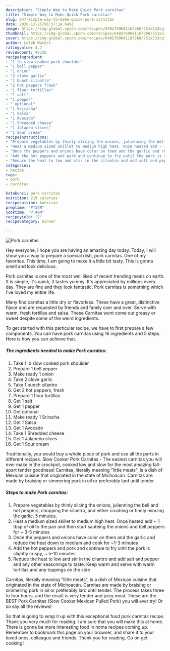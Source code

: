 ```yaml
---
description: "Simple Way to Make Quick Pork carnitas"
title: "Simple Way to Make Quick Pork carnitas"
slug: 647-simple-way-to-make-quick-pork-carnitas
date: 2020-12-25T06:57:24.649Z
image: https://img-global.cpcdn.com/recipes/6402769601167360/751x532cq70/pork-carnitas-recipe-main-photo.jpg
thumbnail: https://img-global.cpcdn.com/recipes/6402769601167360/751x532cq70/pork-carnitas-recipe-main-photo.jpg
cover: https://img-global.cpcdn.com/recipes/6402769601167360/751x532cq70/pork-carnitas-recipe-main-photo.jpg
author: Caleb Waters
ratingvalue: 4.7
reviewcount: 46326
recipeingredient:
- "1 lb slow cooked pork shoulder"
- "1 bell pepper"
- "1 onion"
- "2 clove garlic"
- "1 bunch cilantro"
- "2 hot peppers fresh"
- "1 flour tortillas"
- "1 salt"
- "1 pepper"
- " optional"
- "1 Sriracha"
- "1 Salsa"
- "1 Avocado"
- "1 Shredded cheese"
- "1 Jalapeo slices"
- "1 Sour cream"
recipeinstructions:
- "Prepare vegetables by thinly slicing the onions, julienning the bell and hot peppers, chopping the cilantro, and either crushing or finely mincing the garlic. 5 minutes."
- "Heat a medium sized skillet to medium high heat. Once heated add ~ 1 tbsp of oil to the pan and then start sautéing the onions and bell peppers for ~ 3-5 minutes"
- "Once the peppers and onions have color on them and the garlic and reduce the heat down to medium and cook for ~1-3 minutes"
- "Add the hot peppers and pork and continue to fry until the pork is slightly crispy, ~ 5-10 minutes"
- "Reduce the heat to low and stir in the cilantro and add salt and pepper and any other seasonings to taste. Keep warm and serve with warm tortillas and any toppings on the side"
categories:
- Recipe
tags:
- pork
- carnitas

katakunci: pork carnitas 
nutrition: 219 calories
recipecuisine: American
preptime: "PT34M"
cooktime: "PT40M"
recipeyield: "2"
recipecategory: Dinner

---
```



![Pork carnitas](https://img-global.cpcdn.com/recipes/6402769601167360/751x532cq70/pork-carnitas-recipe-main-photo.jpg)

Hey everyone, I hope you are having an amazing day today. Today, I will show you a way to prepare a special dish, pork carnitas. One of my favorites. This time, I am going to make it a little bit tasty. This is gonna smell and look delicious.

Pork carnitas is one of the most well liked of recent trending meals on earth. It is simple, it's quick, it tastes yummy. It's appreciated by millions every day. They are fine and they look fantastic. Pork carnitas is something which I've loved my entire life.

Many find carnitas a little dry or flavorless. These have a great, distinctive flavor and are requested by friends and family over and over. Serve with warm, fresh tortillas and salsa. These Carnitas wont come out greasy or sweet despite some of the weird ingredients.


To get started with this particular recipe, we have to first prepare a few components. You can have pork carnitas using 16 ingredients and 5 steps. Here is how you can achieve that.

<!--inarticleads1-->

##### The ingredients needed to make Pork carnitas:

1. Take 1 lb slow cooked pork shoulder
1. Prepare 1 bell pepper
1. Make ready 1 onion
1. Take 2 clove garlic
1. Take 1 bunch cilantro
1. Get 2 hot peppers, fresh
1. Prepare 1 flour tortillas
1. Get 1 salt
1. Get 1 pepper
1. Get  optional
1. Make ready 1 Sriracha
1. Get 1 Salsa
1. Get 1 Avocado
1. Take 1 Shredded cheese
1. Get 1 Jalapeño slices
1. Get 1 Sour cream


Traditionally, you would buy a whole piece of pork and use all the parts in different recipes. Slow Cooker Pork Carnitas - The easiest carnitas you will ever make in the crockpot, cooked low and slow for the most amazing fall-apart tender goodness! Carnitas, literally meaning &#34;little meats&#34;, is a dish of Mexican cuisine that originated in the state of Michoacán. Carnitas are made by braising or simmering pork in oil or preferably lard until tender. 

<!--inarticleads2-->

##### Steps to make Pork carnitas:

1. Prepare vegetables by thinly slicing the onions, julienning the bell and hot peppers, chopping the cilantro, and either crushing or finely mincing the garlic. 5 minutes.
1. Heat a medium sized skillet to medium high heat. Once heated add ~ 1 tbsp of oil to the pan and then start sautéing the onions and bell peppers for ~ 3-5 minutes
1. Once the peppers and onions have color on them and the garlic and reduce the heat down to medium and cook for ~1-3 minutes
1. Add the hot peppers and pork and continue to fry until the pork is slightly crispy, ~ 5-10 minutes
1. Reduce the heat to low and stir in the cilantro and add salt and pepper and any other seasonings to taste. Keep warm and serve with warm tortillas and any toppings on the side


Carnitas, literally meaning &#34;little meats&#34;, is a dish of Mexican cuisine that originated in the state of Michoacán. Carnitas are made by braising or simmering pork in oil or preferably lard until tender. The process takes three to four hours, and the result is very tender and juicy meat. These are the BEST Pork Carnitas (Slow Cooker Mexican Pulled Pork) you will ever try! Or so say all the reviews! 

So that is going to wrap it up with this exceptional food pork carnitas recipe. Thank you very much for reading. I am sure that you will make this at home. There is gonna be more interesting food in home recipes coming up. Remember to bookmark this page on your browser, and share it to your loved ones, colleague and friends. Thank you for reading. Go on get cooking!
